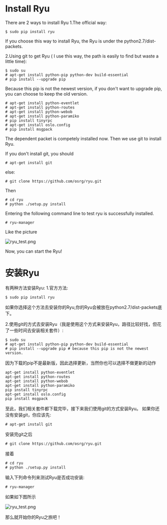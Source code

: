 # Install Ryu
There are 2 ways to install Ryu
1.The official way:
```
$ sudo pip install ryu
```
If you choose this way to install Ryu, the Ryu is under the python2.7/dist-packets.

2.Using git to get Ryu ( I use this way, the path is easily to find but waste a little time):
```
$ sudo su
# apt-get install python-pip python-dev build-essential
# pip install --upgrade pip 
```
Because this pip is not the newest version, if you don't want to upgrade pip, you can choose to keep the old version.
```
# apt-get install python-eventlet
# apt-get install python-routes
# apt-get install python-webob
# apt-get install python-paramiko
# pip install tinyrpc 
# apt-get install oslo.config
# pip install msgpack
```
The dependent packet is competely installed now. Then we use git to install Ryu.

If you don't install git, you should
```
# apt-get install git
```
else:
```
# git clone https://github.com/osrg/ryu.git
```
Then
```
# cd ryu
# python ./setup.py install
```
Entering the following command line to test ryu is successfully installed.
```
# ryu-manager
```
Like the picture

![ryu_test.png](https://github.com/hughesmiao/study_sdn.github.io/blob/master/ryu/install/images/ryu_test.png)

Now, you can start the Ryu!

# 安装Ryu
有两种方法安装Ryu:
1.官方方法:
```
$ sudo pip install ryu
```
如果你选择这个方法去安装你的Ryu,你的Ryu会被放在python2.7/dist-packets底下。

2.使用git的方式去安装Ryu（我是使用这个方式来安装Ryu，路径比较好找，但花了一些时间去安装相关套件）:
```
$ sudo su
# apt-get install python-pip python-dev build-essential
# pip install --upgrade pip # because this pip is not the newest version.
```
因为下载的pip不是最新版，因此选择更新，当然你也可以选择不做更新的动作
```
apt-get install python-eventlet
apt-get install python-routes
apt-get install python-webob
apt-get install python-paramiko
pip install tinyrpc
apt-get install oslo.config
pip install msgpack
```
至此，我们相关套件都下载完毕，接下来我们使用git的方式安装Ryu。
如果你还没有安装git，你应该先:
```
# apt-get install git
```
安装完git之后
```
# git clone https://github.com/osrg/ryu.git
```
接着
```
# cd ryu
# python ./setup.py install
```
输入下列命令列来测试Ryu是否成功安装:
```
# ryu-manager
```
如果如下图所示

![ryu_test.png](https://github.com/hughesmiao/study_sdn.github.io/blob/master/ryu/install/images/ryu_test.png)

那么就开始你的Ryu之旅吧！
